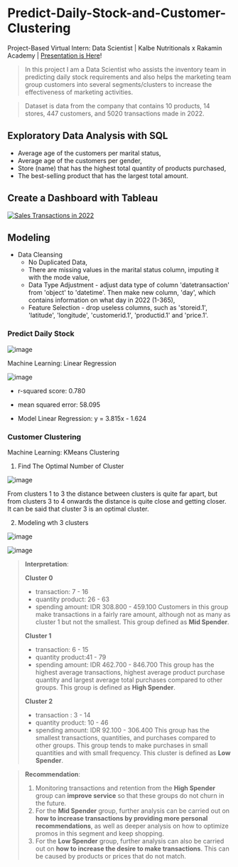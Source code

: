 # Predict-Daily-Stock-and-Customer-Clustering
Project-Based Virtual Intern: Data Scientist | Kalbe Nutritionals x Rakamin Academy | [Presentation is Here](https://www.canva.com/design/DAFpswM-zW8/_UQjb-DgfQPC88Fme9D8Yw/view?utm_content=DAFpswM-zW8&utm_campaign=designshare&utm_medium=link&utm_source=publishsharelink)!

> In this project I am a Data Scientist who assists the inventory team in predicting daily stock requirements and also helps the marketing team group customers into several segments/clusters to increase the effectiveness of marketing activities.

> Dataset is data from the company that contains 10 products, 14 stores, 447 customers, and 5020 transactions made in 2022.

## Exploratory Data Analysis with SQL
- Average age of the customers per marital status,
- Average age of the customers per gender,
- Store (name) that has the highest total quantity of products purchased,
- The best-selling product that has the largest total amount.

## Create a Dashboard with Tableau
<div class='tableauPlaceholder' id='viz1691464520463' style='position: relative'><noscript><a href='#'><img alt='Sales Transactions in 2022 ' src='https:&#47;&#47;public.tableau.com&#47;static&#47;images&#47;VI&#47;VIXDSKalbeNutritionalsxRakaminAcademy&#47;SalesTransactionsin2022&#47;1_rss.png' style='border: none' /></a></noscript><object class='tableauViz'  style='display:none;'><param name='host_url' value='https%3A%2F%2Fpublic.tableau.com%2F' /> <param name='embed_code_version' value='3' /> <param name='site_root' value='' /><param name='name' value='VIXDSKalbeNutritionalsxRakaminAcademy&#47;SalesTransactionsin2022' /><param name='tabs' value='no' /><param name='toolbar' value='yes' /><param name='static_image' value='https:&#47;&#47;public.tableau.com&#47;static&#47;images&#47;VI&#47;VIXDSKalbeNutritionalsxRakaminAcademy&#47;SalesTransactionsin2022&#47;1.png' /> <param name='animate_transition' value='yes' /><param name='display_static_image' value='yes' /><param name='display_spinner' value='yes' /><param name='display_overlay' value='yes' /><param name='display_count' value='yes' /><param name='language' value='en-US' /></object></div>

## Modeling
- Data Cleansing
  - No Duplicated Data,
  - There are missing values in the marital status column, imputing it with the mode value,
  - Data Type Adjustment - adjust data type of column 'datetransaction' from 'object' to 'datetime'. Then make new column, 'day', which contains information on what day in 2022 (1-365),
  - Feature Selection - drop useless columns, such as 'storeid.1', 'latitude', 'longitude', 'customerid.1', 'productid.1' and 'price.1'.
  
### Predict Daily Stock
![image](https://github.com/vendiutomo/Predict-Daily-Stock-and-Customer-Clustering/assets/128874036/924dffed-f5ef-4bdf-9619-d91038c7e9cd)

Machine Learning: Linear Regression

![image](https://github.com/vendiutomo/Predict-Daily-Stock-and-Customer-Clustering/assets/128874036/2d83ed88-d322-4d28-8a7a-27c8cc1a283e)

- r-squared score: 0.780
- mean squared error: 58.095

- Model Linear Regression: y = 3.815x - 1.624

### Customer Clustering
Machine Learning: KMeans Clustering

1. Find The Optimal Number of Cluster

![image](https://github.com/vendiutomo/Predict-Daily-Stock-and-Customer-Clustering/assets/128874036/e5022ca2-1ce7-4235-a6ce-289d01f2bcc6)

From clusters 1 to 3 the distance between clusters is quite far apart, but from clusters 3 to 4 onwards the distance is quite close and getting closer. It can be said that cluster 3 is an optimal cluster.

2. Modeling wth 3 clusters

![image](https://github.com/vendiutomo/Predict-Daily-Stock-and-Customer-Clustering/assets/128874036/48bf1c23-600a-4f38-b57e-be10f1ae73de)

![image](https://github.com/vendiutomo/Predict-Daily-Stock-and-Customer-Clustering/assets/128874036/d23d1856-4114-46cc-a4ae-4e03bc627dc3)

> **Interpretation**:
> 
>**Cluster 0**
>- transaction: 7 - 16
>- quantity product: 26 - 63
>- spending amount: IDR 308.800 - 459.100
>Customers in this group make transactions in a fairly rare amount, although not as many as cluster 1 but not the smallest. This group defined as **Mid Spender**.
>
>**Cluster 1**
>- transaction: 6 - 15
>- quantity product:41 - 79
>- spending amount: IDR 462.700 - 846.700
>This group has the highest average transactions, highest average product purchase quantity and largest average total purchases compared to other groups. This group is defined as **High Spender**.
>
>**Cluster 2**
>- transaction : 3 - 14
>- quantity product: 10 - 46
>- spending amount: IDR 92.100 - 306.400
>This group has the smallest transactions, quantities, and purchases compared to other groups. This group tends to make purchases in small quantities and with small frequency. This cluster is defined as **Low Spender**.

> **Recommendation**:
> 1. Monitoring transactions and retention from the **High Spender** group can **improve service** so that these groups do not churn in the future.
> 2. For the **Mid Spender** group, further analysis can be carried out on **how to increase transactions by providing more personal recommendations**, as well as deeper analysis on how to optimize promos in this segment and keep shopping.
> 3. For the **Low Spender** group, further analysis can also be carried out on **how to increase the desire to make transactions**. This can be caused by products or prices that do not match.
